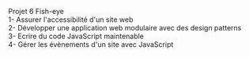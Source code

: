 Projet 6 Fish-eye
<br>
1- Assurer l'accessibilité d'un site web
<br>
2- Développer une application web modulaire avec des design patterns
<br>
3- Ecrire du code JavaScript maintenable
<br>
4- Gérer les évènements d'un site avec JavaScript
